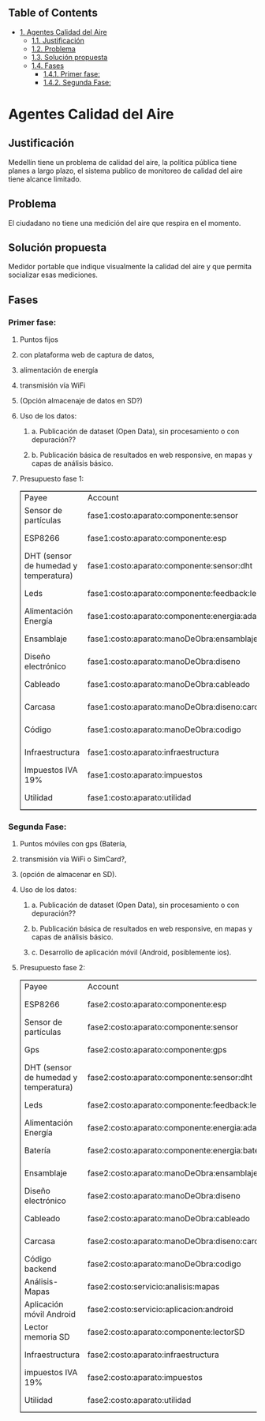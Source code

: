 <div id="table-of-contents">
<h2>Table of Contents</h2>
<div id="text-table-of-contents">
<ul>
<li><a href="#orgffbc67b">1. Agentes Calidad del Aire</a>
<ul>
<li><a href="#org82816ab">1.1. Justificación</a></li>
<li><a href="#orgdced0b9">1.2. Problema</a></li>
<li><a href="#org91434e2">1.3. Solución propuesta</a></li>
<li><a href="#orga048bc1">1.4. Fases</a>
<ul>
<li><a href="#org49ad4af">1.4.1. Primer fase:</a></li>
<li><a href="#orgb40f550">1.4.2. Segunda Fase:</a></li>
</ul>
</li>
</ul>
</li>
</ul>
</div>
</div>

<a id="orgffbc67b"></a>

# Agentes Calidad del Aire


<a id="org82816ab"></a>

## Justificación

Medellín tiene un problema de calidad del aire, la política pública tiene planes a largo plazo, el sistema publico de monitoreo de calidad del aire tiene alcance limitado. 


<a id="orgdced0b9"></a>

## Problema

El ciudadano no tiene una medición del aire que respira en el momento. 


<a id="org91434e2"></a>

## Solución propuesta

Medidor portable que indique visualmente la calidad del aire y que permita socializar esas mediciones.


<a id="orga048bc1"></a>

## Fases


<a id="org49ad4af"></a>

### Primer fase:

1.  Puntos fijos

2.  con plataforma web de captura de datos,

3.  alimentación de energía

4.  transmisión vía WiFi

5.  (Opción almacenaje de datos en SD?)

6.  Uso de los datos:

    1.  a. Publicación de dataset (Open Data), sin procesamiento o con depuración??
    
    2.  b. Publicación básica de resultados en web responsive, en mapas y capas de análisis básico.

7.  Presupuesto fase 1:

    <table border="2" cellspacing="0" cellpadding="6" rules="groups" frame="hsides">
    
    
    <colgroup>
    <col  class="org-left" />
    
    <col  class="org-left" />
    
    <col  class="org-left" />
    
    <col  class="org-left" />
    </colgroup>
    <tbody>
    <tr>
    <td class="org-left">Payee</td>
    <td class="org-left">Account</td>
    <td class="org-left">Amount</td>
    <td class="org-left">Balance</td>
    </tr>
    
    
    <tr>
    <td class="org-left">Sensor de partículas</td>
    <td class="org-left">fase1:costo:aparato:componente:sensor</td>
    <td class="org-left">$ -20.00</td>
    <td class="org-left">$ -20.00</td>
    </tr>
    
    
    <tr>
    <td class="org-left">ESP8266</td>
    <td class="org-left">fase1:costo:aparato:componente:esp</td>
    <td class="org-left">$ -10.00</td>
    <td class="org-left">$ -30.00</td>
    </tr>
    
    
    <tr>
    <td class="org-left">DHT (sensor de humedad y temperatura)</td>
    <td class="org-left">fase1:costo:aparato:componente:sensor:dht</td>
    <td class="org-left">$ -0.65</td>
    <td class="org-left">$ -30.65</td>
    </tr>
    
    
    <tr>
    <td class="org-left">Leds</td>
    <td class="org-left">fase1:costo:aparato:componente:feedback:led</td>
    <td class="org-left">$ -0.16</td>
    <td class="org-left">$ -30.81</td>
    </tr>
    
    
    <tr>
    <td class="org-left">Alimentación Energía</td>
    <td class="org-left">fase1:costo:aparato:componente:energia:adaptador</td>
    <td class="org-left">$ -6.00</td>
    <td class="org-left">$ -36.81</td>
    </tr>
    
    
    <tr>
    <td class="org-left">Ensamblaje</td>
    <td class="org-left">fase1:costo:aparato:manoDeObra:ensamblaje</td>
    <td class="org-left">$ -17.00</td>
    <td class="org-left">$ -53.81</td>
    </tr>
    
    
    <tr>
    <td class="org-left">Diseño electrónico</td>
    <td class="org-left">fase1:costo:aparato:manoDeObra:diseno</td>
    <td class="org-left">$ -17.00</td>
    <td class="org-left">$ -70.81</td>
    </tr>
    
    
    <tr>
    <td class="org-left">Cableado</td>
    <td class="org-left">fase1:costo:aparato:manoDeObra:cableado</td>
    <td class="org-left">$ -1.00</td>
    <td class="org-left">$ -71.81</td>
    </tr>
    
    
    <tr>
    <td class="org-left">Carcasa</td>
    <td class="org-left">fase1:costo:aparato:manoDeObra:diseno:carcasa</td>
    <td class="org-left">$ -20.00</td>
    <td class="org-left">$ -91.81</td>
    </tr>
    
    
    <tr>
    <td class="org-left">Código</td>
    <td class="org-left">fase1:costo:aparato:manoDeObra:codigo</td>
    <td class="org-left">$ -10.00</td>
    <td class="org-left">$ -101.81</td>
    </tr>
    
    
    <tr>
    <td class="org-left">Infraestructura</td>
    <td class="org-left">fase1:costo:aparato:infraestructura</td>
    <td class="org-left">$ -12.00</td>
    <td class="org-left">$ -113.81</td>
    </tr>
    
    
    <tr>
    <td class="org-left">Impuestos IVA 19%</td>
    <td class="org-left">fase1:costo:aparato:impuestos</td>
    <td class="org-left">$ -21.47</td>
    <td class="org-left">$ -135.28</td>
    </tr>
    
    
    <tr>
    <td class="org-left">Utilidad</td>
    <td class="org-left">fase1:costo:aparato:utilidad</td>
    <td class="org-left">$ -22.60</td>
    <td class="org-left">$ -157.88</td>
    </tr>
    </tbody>
    </table>


<a id="orgb40f550"></a>

### Segunda Fase:

1.  Puntos móviles con gps (Batería,

2.  transmisión vía WiFi o SimCard?,

3.  (opción de almacenar en SD).

4.  Uso de los datos:

    1.  a. Publicación de dataset (Open Data), sin procesamiento o con depuración??
    
    2.  b. Publicación básica de resultados en web responsive, en mapas y capas de análisis básico.
    
    3.  c. Desarrollo de aplicación móvil (Android, posiblemente ios).

5.  Presupuesto fase 2:

    <table border="2" cellspacing="0" cellpadding="6" rules="groups" frame="hsides">
    
    
    <colgroup>
    <col  class="org-left" />
    
    <col  class="org-left" />
    
    <col  class="org-left" />
    
    <col  class="org-left" />
    </colgroup>
    <tbody>
    <tr>
    <td class="org-left">Payee</td>
    <td class="org-left">Account</td>
    <td class="org-left">Amount</td>
    <td class="org-left">Balance</td>
    </tr>
    
    
    <tr>
    <td class="org-left">ESP8266</td>
    <td class="org-left">fase2:costo:aparato:componente:esp</td>
    <td class="org-left">$ -10.00</td>
    <td class="org-left">$ -10.00</td>
    </tr>
    
    
    <tr>
    <td class="org-left">Sensor de partículas</td>
    <td class="org-left">fase2:costo:aparato:componente:sensor</td>
    <td class="org-left">$ -20.00</td>
    <td class="org-left">$ -30.00</td>
    </tr>
    
    
    <tr>
    <td class="org-left">Gps</td>
    <td class="org-left">fase2:costo:aparato:componente:gps</td>
    <td class="org-left">$ -12.00</td>
    <td class="org-left">$ -42.00</td>
    </tr>
    
    
    <tr>
    <td class="org-left">DHT (sensor de humedad y temperatura)</td>
    <td class="org-left">fase2:costo:aparato:componente:sensor:dht</td>
    <td class="org-left">$ -0.65</td>
    <td class="org-left">$ -42.65</td>
    </tr>
    
    
    <tr>
    <td class="org-left">Leds</td>
    <td class="org-left">fase2:costo:aparato:componente:feedback:led</td>
    <td class="org-left">$ -0.16</td>
    <td class="org-left">$ -42.81</td>
    </tr>
    
    
    <tr>
    <td class="org-left">Alimentación Energía</td>
    <td class="org-left">fase2:costo:aparato:componente:energia:adaptador</td>
    <td class="org-left">$ -6.00</td>
    <td class="org-left">$ -48.81</td>
    </tr>
    
    
    <tr>
    <td class="org-left">Batería</td>
    <td class="org-left">fase2:costo:aparato:componente:energia:bateria</td>
    <td class="org-left">$ -6.00</td>
    <td class="org-left">$ -54.81</td>
    </tr>
    
    
    <tr>
    <td class="org-left">Ensamblaje</td>
    <td class="org-left">fase2:costo:aparato:manoDeObra:ensamblaje</td>
    <td class="org-left">$ -17.00</td>
    <td class="org-left">$ -71.81</td>
    </tr>
    
    
    <tr>
    <td class="org-left">Diseño electrónico</td>
    <td class="org-left">fase2:costo:aparato:manoDeObra:diseno</td>
    <td class="org-left">$ -17.00</td>
    <td class="org-left">$ -88.81</td>
    </tr>
    
    
    <tr>
    <td class="org-left">Cableado</td>
    <td class="org-left">fase2:costo:aparato:manoDeObra:cableado</td>
    <td class="org-left">$ -1.00</td>
    <td class="org-left">$ -89.81</td>
    </tr>
    
    
    <tr>
    <td class="org-left">Carcasa</td>
    <td class="org-left">fase2:costo:aparato:manoDeObra:diseno:carcasa</td>
    <td class="org-left">$ -20.00</td>
    <td class="org-left">$ -109.81</td>
    </tr>
    
    
    <tr>
    <td class="org-left">Código backend</td>
    <td class="org-left">fase2:costo:aparato:manoDeObra:codigo</td>
    <td class="org-left">$ -10.00</td>
    <td class="org-left">$ -119.81</td>
    </tr>
    
    
    <tr>
    <td class="org-left">Análisis-Mapas</td>
    <td class="org-left">fase2:costo:servicio:analisis:mapas</td>
    <td class="org-left">$ -10.00</td>
    <td class="org-left">$ -129.81</td>
    </tr>
    
    
    <tr>
    <td class="org-left">Aplicación móvil Android</td>
    <td class="org-left">fase2:costo:servicio:aplicacion:android</td>
    <td class="org-left">$ -10.00</td>
    <td class="org-left">$ -139.81</td>
    </tr>
    
    
    <tr>
    <td class="org-left">Lector memoria SD</td>
    <td class="org-left">fase2:costo:aparato:componente:lectorSD</td>
    <td class="org-left">$ -0.66</td>
    <td class="org-left">$ -140.47</td>
    </tr>
    
    
    <tr>
    <td class="org-left">Infraestructura</td>
    <td class="org-left">fase2:costo:aparato:infraestructura</td>
    <td class="org-left">$ -12.00</td>
    <td class="org-left">$ -152.47</td>
    </tr>
    
    
    <tr>
    <td class="org-left">impuestos IVA 19%</td>
    <td class="org-left">fase2:costo:aparato:impuestos</td>
    <td class="org-left">$ -28.88</td>
    <td class="org-left">$ -181.35</td>
    </tr>
    
    
    <tr>
    <td class="org-left">Utilidad</td>
    <td class="org-left">fase2:costo:aparato:utilidad</td>
    <td class="org-left">$ -30.40</td>
    <td class="org-left">$ -211.75</td>
    </tr>
    </tbody>
    </table>

